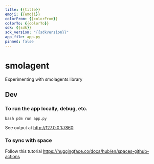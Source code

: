 ```yaml
---
title: {{title}}
emoji: {{emoji}}
colorFrom: {{colorFrom}}
colorTo: {{colorTo}}
sdk: {{sdk}}
sdk_version: "{{sdkVersion}}"
app_file: app.py
pinned: false
---
```



# smolagent

Experimenting with smolagents library

## Dev
### To run the app locally, debug, etc.
```bash pdm run app.py```

See output at  http://127.0.0.1:7860

### To sync with space
Follow this tutorial https://huggingface.co/docs/hub/en/spaces-github-actions